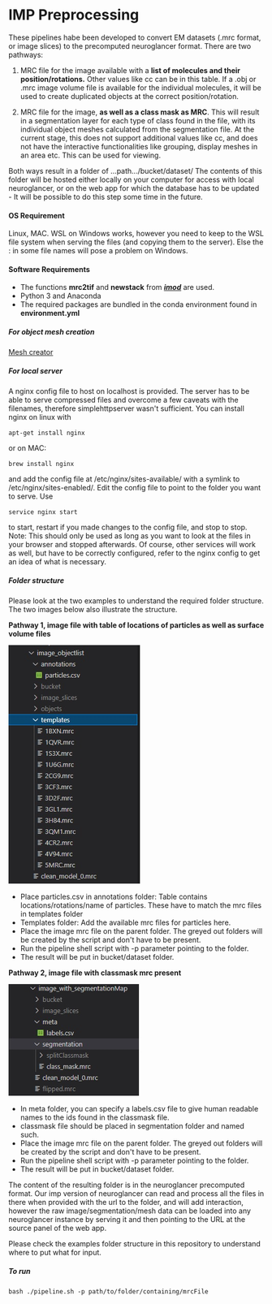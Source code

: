 # IMP Preprocessing

These pipelines habe been developed to convert EM datasets (.mrc format, or image slices) to the precomputed neuroglancer format. There are two pathways:

1) MRC file for the image available with a **list of molecules and their position/rotations.** Other values like cc can be in this table. If a .obj or .mrc image volume file is available for the individual molecules, it will be used to create duplicated objects at the correct position/rotation.
  
2) MRC file for the image, **as well as a class mask as MRC**. This will result in a segmentation layer for each type of class found in the file, with its individual object meshes calculated from the segmentation file. At the current stage, this does not support additional values like cc, and does not have the interactive functionalities like grouping, display meshes in an area etc. This can be used for viewing.

Both ways result in a folder of ...path.../bucket/dataset/
The contents of this folder will be hosted either locally on your computer for access with local neuroglancer, or on the web app for which the database has to be updated - It will be possible to do this step some time in the future.
  

<h4>OS Requirement</h4>
Linux, MAC.
WSL on Windows works, however you need to keep to the WSL file system when serving the files (and copying them to the server). Else the : in some file names will pose a problem on Windows.

<h4>Software Requirements</h4>

- The functions **mrc2tif** and **newstack** from ***[imod](https://bio3d.colorado.edu/imod/download.html)*** are used.
- Python 3 and Anaconda
- The required packages are bundled in the conda environment found in **environment.yml**

<h5>For object mesh creation</h5>
<a href="https://github.com/davidackerman/multiresolution-mesh-creator" target="_blank">Mesh creator</a>


<h5>For local server</h5>
A nginx config file to host on localhost is provided. The server has to be able to serve compressed files and overcome a few caveats with the filenames, therefore simplehttpserver wasn't sufficient. 
You can install nginx on linux with 

    apt-get install nginx

or on MAC:

    brew install nginx 
    
and add the config file at /etc/nginx/sites-available/ with a symlink to /etc/nginx/sites-enabled/. Edit the config file to point to the folder you want to serve. Use
  
    service nginx start
  
to start, restart if you made changes to the config file, and stop to stop. 
Note: This should only be used as long as you want to look at the files in your browser and stopped afterwards. Of course, other services will work as well, but have to be correctly configured, refer to the nginx config to get an idea of what is necessary.

<h5>Folder structure</h5>
Please look at the two examples to understand the required folder structure. The two images below also illustrate the structure.

**Pathway 1, image file with table of locations of particles as well as surface volume files**

![pathway](images/object_list_structure.jpg)

- Place particles.csv in annotations folder: Table contains locations/rotations/name of particles. These have to match the mrc files in templates folder
- Templates folder: Add the available mrc files for particles here.
- Place the image mrc file on the parent folder. The greyed out folders will be created by the script and don't have to be present.
- Run the pipeline shell script with -p parameter pointing to the folder.
- The result will be put in bucket/dataset folder.

**Pathway 2, image file with classmask mrc present**

![pathway](images/segmentationMap.jpg)

- In meta folder, you can specify a labels.csv file to give human readable names to the ids found in the classmask file.
- classmask file should be placed in segmentation folder and named such.
- Place the image mrc file on the parent folder. The greyed out folders will be created by the script and don't have to be present.
- Run the pipeline shell script with -p parameter pointing to the folder.
- The result will be put in bucket/dataset folder.

The content of the resulting folder is in the neuroglancer precomputed format. Our imp version of neuroglancer can read and process all the files in there when provided with the url to the folder, and will add interaction, however the raw image/segmentation/mesh data can be loaded into any neuroglancer instance  by serving it and then pointing to the URL at the source panel of the web app.

Please check the examples folder structure in this repository to understand where to put what for input.

<h5>To run</h5>

    bash ./pipeline.sh -p path/to/folder/containing/mrcFile
